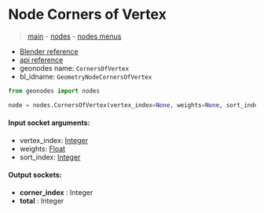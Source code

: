 # Node Corners of Vertex

> [main](../structure.md) - [nodes](nodes.md) - [nodes menus](nodes_menus.md)

- [Blender reference](https://docs.blender.org/manual/en/latest/modeling/geometry_nodes/mesh_topology/corners_of_vertex.html)
- [api reference](https://docs.blender.org/api/current/bpy.types.GeometryNodeCornersOfVertex.html)
- geonodes name: `CornersOfVertex`
- bl_idname: `GeometryNodeCornersOfVertex`

```python
from geonodes import nodes

node = nodes.CornersOfVertex(vertex_index=None, weights=None, sort_index=None)
```

#### Input socket arguments:

- vertex_index: [Integer](Integer.md)
- weights: [Float](Float.md)
- sort_index: [Integer](Integer.md)

#### Output sockets:

- **corner_index** : Integer
- **total** : Integer

